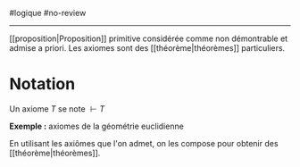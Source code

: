 #logique #no-review 

---
[[proposition|Proposition]] primitive considérée comme non démontrable et admise a priori.
Les axiomes sont des [[théorème|théorèmes]] particuliers.

# Notation
Un axiome $T$ se note $\vdash T$


**Exemple :** axiomes de la géométrie euclidienne

En utilisant les axiômes que l'on admet, on les compose pour obtenir des [[théorème|théorèmes]].


